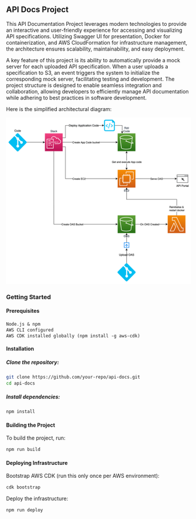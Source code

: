 ## API Docs Project

This API Documentation Project leverages modern technologies to provide an interactive and user-friendly experience for accessing and visualizing API specifications. Utilizing Swagger UI for presentation, Docker for containerization, and AWS CloudFormation for infrastructure management, the architecture ensures scalability, maintainability, and easy deployment. 

A key feature of this project is its ability to automatically provide a mock server for each uploaded API specification. When a user uploads a specification to S3, an event triggers the system to initialize the corresponding mock server, facilitating testing and development. The project structure is designed to enable seamless integration and collaboration, allowing developers to efficiently manage API documentation while adhering to best practices in software development.

Here is the simplified architectural diagram:

![alt text](./architectureSimplified.png "architecture diagram simplified")

### Getting Started

#### Prerequisites

    Node.js & npm
    AWS CLI configured
    AWS CDK installed globally (npm install -g aws-cdk)

#### Installation

##### Clone the repository:

```bash
git clone https://github.com/your-repo/api-docs.git
cd api-docs
```

##### Install dependencies:

```bash
npm install
```

#### Building the Project

To build the project, run:

```bash
npm run build
```

#### Deploying Infrastructure

Bootstrap AWS CDK (run this only once per AWS environment):

```bash
cdk bootstrap
```

Deploy the infrastructure:

```bash
npm run deploy
```

